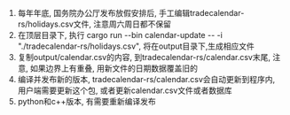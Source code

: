   1.  每年年底, 国务院办公厅发布放假安排后, 手工编辑tradecalendar-rs/holidays.csv文件, 注意周六周日都不保留
  2.  在顶层目录下, 执行 cargo run --bin calendar-update -- -i "./tradecalendar-rs/holidays.csv", 将在output目录下,生成相应文件
  3.  复制output/calendar.csv的内容, 到tradecalendar-rs/calendar.csv末尾, 注意, 如果边界上有重叠, 用新文件的日期数据覆盖旧的
  4.  编译并发布新的版本, tradecalendar-rs/calendar.csv会自动更新到程序内, 用户端需要更新这个包, 或者更新calendar.csv文件或者数据库
  5.  python和c++版本, 有需要重新编译发布